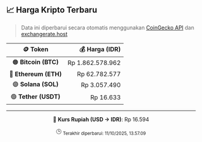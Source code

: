 

<!-- HARGA_KRIPTO -->
## 📈 Harga Kripto Terbaru

> Data ini diperbarui secara otomatis menggunakan [CoinGecko API](https://www.coingecko.com/) dan [exchangerate.host](https://exchangerate.host/)

<div align="center">

| 🪙 Token | 💰 Harga (IDR) |
|:------:|---------------:|
| 🟠 **Bitcoin (BTC)**   | Rp 1.862.578.962 |
| 🔵 **Ethereum (ETH)**  | Rp 62.782.577 |
| 🟣 **Solana (SOL)**    | Rp 3.057.490 |
| 🟢 **Tether (USDT)**   | Rp 16.633 |

---

💱 **Kurs Rupiah (USD → IDR)**: Rp 16.594

🕒 <sub>Terakhir diperbarui: 11/10/2025, 13.57.09</sub>

</div>
<!-- /HARGA_KRIPTO -->